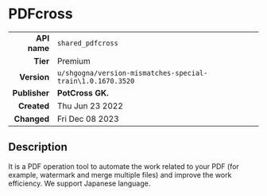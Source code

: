 # PDFcross
| | |
|-:|-|
|**API name**|`shared_pdfcross`|
|**Tier**|Premium|
|**Version**|`u/shgogna/version-mismatches-special-train\1.0.1670.3520`|
|**Publisher**|**PotCross GK.**|
|**Created**|Thu Jun 23 2022|
|**Changed**|Fri Dec 08 2023|

## Description
It is a PDF operation tool to automate the work related to your PDF (for example, watermark and merge multiple files) and improve the work efficiency. We support Japanese language.
